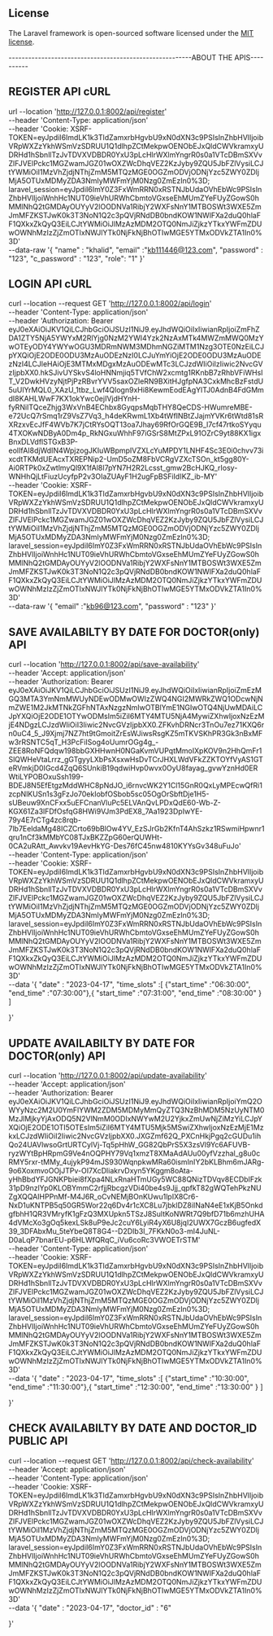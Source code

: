 
## License

The Laravel framework is open-sourced software licensed under the [MIT license](https://opensource.org/licenses/MIT).

--------------------------------------------------------ABOUT THE APIS----------
## REGISTER API cURL
url --location 'http://127.0.0.1:8002/api/register' \
--header 'Content-Type: application/json' \
--header 'Cookie: XSRF-TOKEN=eyJpdiI6ImdLK1k3TldZamxrbHgvbU9xN0dXN3c9PSIsInZhbHVlIjoibVRpWXZzYkhWSmVzSDRUU1Q1dlhpZCtMekpwOENObEJxQldCWVkramxyUDRHd1hSbnllTzJvTDVXVDBDR0YxU3pLcHlrWXlmYngrR0s0a1VTcDBmSXVvZlFJVElPckc1MGZwamJGZ01wOXZWcDhqVEZ2KzJyby9ZQU5JbFZlVysiLCJtYWMiOiI1MzVhZjdjNThjZmM5MTQzMGE0OGZmODVjODNjYzc5ZWY0ZDljMjA5OTUxMDMyZDA3NmIyMWFmYjM0Nzg0ZmEzIn0%3D; laravel_session=eyJpdiI6ImY0Z3FxWmRRN0xRSTNJbUdaOVhEbWc9PSIsInZhbHVlIjoiWnhHc1NUT09ieVhURWhCbmtoVGxseEhMUmZYeFUyZGowS0hMMlNhQ2tGMDAyOUYyV2lOODNVa1RibjY2WXFsNnY1MTBOSWt3WXE5ZmJmMFZKSTJwK0k3T3NoN1Q2c3pQVjRNdDB0bndKOW1NWlFXa2duQ0hlaFF1QXkxZkQyQ3EiLCJtYWMiOiJlMzAzMDM2OTQ0NmJiZjkzYTkxYWFmZDUwOWNhMzIzZjZmOTIxNWJlYTk0NjFkNjBhOTIwMGE5YTMxODVkZTA1In0%3D' \
--data-raw '{
    "name" : "khalid",
    "email" :"kb111446@123.com",
    "password" : "123",
    "c_password" : "123",
    "role": "1"
}'

## LOGIN API cURL
curl --location --request GET 'http://127.0.0.1:8002/api/login' \
--header 'Content-Type: application/json' \
--header 'Authorization: Bearer eyJ0eXAiOiJKV1QiLCJhbGciOiJSUzI1NiJ9.eyJhdWQiOiIxIiwianRpIjoiZmFhZDA1ZTY5NjA5YWYxM2RlYjg0NzM2YWI4Yzk2NzAxMTk4MWZmMWQ0MzYwOTEyODY4YWYwOGU3MDRmNWM3MDhmNGZiMTM1Nzg3OTE0NzEiLCJpYXQiOjE2ODE0ODU3MzAuODEzNzI0LCJuYmYiOjE2ODE0ODU3MzAuODEzNzI4LCJleHAiOjE3MTMxMDgxMzAuODEwMTc3LCJzdWIiOiIzIiwic2NvcGVzIjpbXX0.hkSJivUYSkvS4loHNNmjiq5TVfChW2xcmtg1RKnbB7zRhbVFiWHsIT_V2DwkHVzyNjtPjPzRBvrYVV5saxOZleRN9BXitHJgfpNA3CxkMhcBzFstdU5uUlYrMQL0_XAzU_1tbz_Lwf4Qlogn9xHi8KewmEodEAgYlTJ0AdnB4FdGMmdI8KAHLWwF7KX1okYwc0ejIVjdHYnH-fyRNiITQceZhjg3WxVnB4EChbx8GyqpsMqbTHY8QeCDS-HWumreMBE-e72UcQ7rSmq1rZ9VsZ7Vq3_h4deKRwmL1Xb4tWfINBtZJajmYVKr6tWtd81sRXRzxvEcJfF4WVb7K7jCtRYsOQT13oa7Jhay69RfOrGQE9B_l7cf47rtkoSYyqu4TXOKwNDByA0Dm4p_RkNGxuWhhF97iGSrS8MtZPxL91OZrC9yt88KX1igxBnxDLVdflSTGxB3P-eolIfAI8djWdIN4WpjzogJKIuWBpmpIVZXLcYuMPDY1LNHF4Sc3E0i0chvv73ixcdtTKMdUEAcxTXREPNip2-UmD5oZM8FbVCRgVZXcTSOn_kt5gg80Y-Ai0RTPk0xZwtlmyQl9X1fAl8I7pYN7H2R2Lcsst_gmw2BcHJKQ_rIosy-WNHhQjLtFiuzUcyfpP2v3OIaZUAyF1H2ugFpBSFiIdIKZ_ib-MY' \
--header 'Cookie: XSRF-TOKEN=eyJpdiI6ImdLK1k3TldZamxrbHgvbU9xN0dXN3c9PSIsInZhbHVlIjoibVRpWXZzYkhWSmVzSDRUU1Q1dlhpZCtMekpwOENObEJxQldCWVkramxyUDRHd1hSbnllTzJvTDVXVDBDR0YxU3pLcHlrWXlmYngrR0s0a1VTcDBmSXVvZlFJVElPckc1MGZwamJGZ01wOXZWcDhqVEZ2KzJyby9ZQU5JbFZlVysiLCJtYWMiOiI1MzVhZjdjNThjZmM5MTQzMGE0OGZmODVjODNjYzc5ZWY0ZDljMjA5OTUxMDMyZDA3NmIyMWFmYjM0Nzg0ZmEzIn0%3D; laravel_session=eyJpdiI6ImY0Z3FxWmRRN0xRSTNJbUdaOVhEbWc9PSIsInZhbHVlIjoiWnhHc1NUT09ieVhURWhCbmtoVGxseEhMUmZYeFUyZGowS0hMMlNhQ2tGMDAyOUYyV2lOODNVa1RibjY2WXFsNnY1MTBOSWt3WXE5ZmJmMFZKSTJwK0k3T3NoN1Q2c3pQVjRNdDB0bndKOW1NWlFXa2duQ0hlaFF1QXkxZkQyQ3EiLCJtYWMiOiJlMzAzMDM2OTQ0NmJiZjkzYTkxYWFmZDUwOWNhMzIzZjZmOTIxNWJlYTk0NjFkNjBhOTIwMGE5YTMxODVkZTA1In0%3D' \
--data-raw '{
    "email" :"kb96@123.com",
    "password" : "123"
}'

## SAVE AVAILABILTY BY DATE FOR DOCTOR(only) API 

curl --location 'http://127.0.0.1:8002/api/save-availability' \
--header 'Accept: application/json' \
--header 'Authorization: Bearer eyJ0eXAiOiJKV1QiLCJhbGciOiJSUzI1NiJ9.eyJhdWQiOiIxIiwianRpIjoiZmEzMGQ3MTA3YmNmMWUyNDEwODMwOWIzZWQ4NGI2MWRkZWQ1ODcwNjNmZWE1M2JkMTNkZGFhNTAxNzgzNmIwOTBlYmE1NGIwOTQ4NjUwMDAiLCJpYXQiOjE2ODE1OTYwODMsIm5iZiI6MTY4MTU5NjA4MywiZXhwIjoxNzEzMjE4NDgzLCJzdWIiOiI3Iiwic2NvcGVzIjpbXX0.ZFKvhDRNcr3TnOu7ez71KXQ6rn0uC4_5_J9Xjmj7NZ7ht9tGmoitZrEsWJiwsRsgKZ5mTKVSKhPR3Gk3nBxMFw3rRSNTC5qT_H3PcFiISog4oUumrOGg4g_-ZEE8RoNFQdqw198bbGXHHwnH0NGaKvmVUPqtMmoIXpKOV9n2HhQmFr1SlQWHeVtaLrrz_gGTgyyLXbPsXsxwHsDvTCrJHXLWdVFkZZKTOYfVyAS1GTeRVmkjD0IGcd4ZqQ6SUnkiB19qdwiHvp0wvx0OyU8fayag_gvwYznHd0ERWtiLYPOBOxuSsh199-BDEJ8N5EfEtgzMddWHC8pNdJO_i6rnvcWK2Y1Cl15GnR0QxLyMPEcwQfRi1zcpNlKUSn1s3gFzJo70ekIobfOSbob5sc05OgOrSbftDje1H5-sUBeuw9XnCFxx5uEFCnanVluPc5ELVAnQvLPDxQdE60-Wb-Z-KGX61Za3lFDfOsfqG8HWi9VJm3PdEX8_7Aa1923DpIwYE-79y4E7rCTg4zc8rqb-7lb7EeldaMg48ICZCrto69bBlOw4YV_EzSJrGb2KfnT4AhSzkz1RSwmiHpwnr1qru1nCf3kMMbYC08TJxBKZZpG60erQUWHt-0CA2uRAtt_Awvkv19AevHkYG-Des76fC45nw4810KYYsGv348uFuJo' \
--header 'Content-Type: application/json' \
--header 'Cookie: XSRF-TOKEN=eyJpdiI6ImdLK1k3TldZamxrbHgvbU9xN0dXN3c9PSIsInZhbHVlIjoibVRpWXZzYkhWSmVzSDRUU1Q1dlhpZCtMekpwOENObEJxQldCWVkramxyUDRHd1hSbnllTzJvTDVXVDBDR0YxU3pLcHlrWXlmYngrR0s0a1VTcDBmSXVvZlFJVElPckc1MGZwamJGZ01wOXZWcDhqVEZ2KzJyby9ZQU5JbFZlVysiLCJtYWMiOiI1MzVhZjdjNThjZmM5MTQzMGE0OGZmODVjODNjYzc5ZWY0ZDljMjA5OTUxMDMyZDA3NmIyMWFmYjM0Nzg0ZmEzIn0%3D; laravel_session=eyJpdiI6ImY0Z3FxWmRRN0xRSTNJbUdaOVhEbWc9PSIsInZhbHVlIjoiWnhHc1NUT09ieVhURWhCbmtoVGxseEhMUmZYeFUyZGowS0hMMlNhQ2tGMDAyOUYyV2lOODNVa1RibjY2WXFsNnY1MTBOSWt3WXE5ZmJmMFZKSTJwK0k3T3NoN1Q2c3pQVjRNdDB0bndKOW1NWlFXa2duQ0hlaFF1QXkxZkQyQ3EiLCJtYWMiOiJlMzAzMDM2OTQ0NmJiZjkzYTkxYWFmZDUwOWNhMzIzZjZmOTIxNWJlYTk0NjFkNjBhOTIwMGE5YTMxODVkZTA1In0%3D' \
--data '{
    "date" : "2023-04-17",
    "time_slots" :[
    {"start_time" :"06:30:00",
    "end_time" :"07:30:00"},{
    "start_time" :"07:31:00",
    "end_time" :"08:30:00"
    }
    ]
    
}'

## UPDATE AVAILABILTY BY DATE FOR DOCTOR(only) API 

curl --location 'http://127.0.0.1:8002/api/update-availability' \
--header 'Accept: application/json' \
--header 'Authorization: Bearer eyJ0eXAiOiJKV1QiLCJhbGciOiJSUzI1NiJ9.eyJhdWQiOiIxIiwianRpIjoiYmQ2OWYyNzc2M2U0YmFlYWM2ZDM5MDMyMmQyZTQ3NzBhMDM5NzUyNTM0MzJlMjkyYjAxODQ5N2VlNmM0ODIxNWYwM2U2YjkxZmUwNjZiMzYiLCJpYXQiOjE2ODE1OTI5OTEsIm5iZiI6MTY4MTU5Mjk5MSwiZXhwIjoxNzEzMjE1MzkxLCJzdWIiOiI2Iiwic2NvcGVzIjpbXX0.JXGZmf62Q_PXCnHkjPgq2cGUDu1ihQo24UAVlwsoGrtURTCylVj-Tq5pHhW_GG82QbPrS5X3zsVl9Yc6AFUVB-ryzWYtBpHRpmG9Ve4nOQPHY79Vq1xmzT8XMaAdAUu00yfVzzhal_g8u0cRMY5rxr-tMMy_4ujykP94mJS930WqnpkwMRa60ismInIY2bKLBhm6mJARg-9o6XoxmvoOOjJTPv-OI7XcDliakrvDxyn5YKggm8oAta-yHhBbdYFJGNKPbiei8fXpa4NLxRnaHTmUGy5WC88QNizTDVqv8ECDbIFzk31pD9nzlYp0KLOBYmmC2rfjjRbcgzVDi40be4s9Jjj_qpfkT82gWQTehPkzNUZgXQQAIHPPnMf-M4J6R_oCvNEMjBOnKUwu1lpIX8Cr6-NxD1uKNTPB5q50GR5Wor22q6Dv4r1cXC8Lu7jbklDZ8iINaN4eE1xKjB5OnkdgfbhH1QR3VMryfK1gFzQ3MXUpkn5TSzJ8SultKoNWRt7Q9bfD71b6mzhUHA4dVMcXo3gOq5kexLSk8uP9eJc2cuY6LyiR4yX6U8jqI2UWX7GczB6ugfedX39_3DFAbxMu_5teYbeQ8T8G4--D2DIb3I_7FKkN0o3-mI4JuNL-D0aLqP7bnarEU-p6HLWfQRqC_iVu6coRc3VWOETrSTM' \
--header 'Content-Type: application/json' \
--header 'Cookie: XSRF-TOKEN=eyJpdiI6ImdLK1k3TldZamxrbHgvbU9xN0dXN3c9PSIsInZhbHVlIjoibVRpWXZzYkhWSmVzSDRUU1Q1dlhpZCtMekpwOENObEJxQldCWVkramxyUDRHd1hSbnllTzJvTDVXVDBDR0YxU3pLcHlrWXlmYngrR0s0a1VTcDBmSXVvZlFJVElPckc1MGZwamJGZ01wOXZWcDhqVEZ2KzJyby9ZQU5JbFZlVysiLCJtYWMiOiI1MzVhZjdjNThjZmM5MTQzMGE0OGZmODVjODNjYzc5ZWY0ZDljMjA5OTUxMDMyZDA3NmIyMWFmYjM0Nzg0ZmEzIn0%3D; laravel_session=eyJpdiI6ImY0Z3FxWmRRN0xRSTNJbUdaOVhEbWc9PSIsInZhbHVlIjoiWnhHc1NUT09ieVhURWhCbmtoVGxseEhMUmZYeFUyZGowS0hMMlNhQ2tGMDAyOUYyV2lOODNVa1RibjY2WXFsNnY1MTBOSWt3WXE5ZmJmMFZKSTJwK0k3T3NoN1Q2c3pQVjRNdDB0bndKOW1NWlFXa2duQ0hlaFF1QXkxZkQyQ3EiLCJtYWMiOiJlMzAzMDM2OTQ0NmJiZjkzYTkxYWFmZDUwOWNhMzIzZjZmOTIxNWJlYTk0NjFkNjBhOTIwMGE5YTMxODVkZTA1In0%3D' \
--data '{
    "date" : "2023-04-17",
    "time_slots" :[
    {"start_time" :"10:30:00",
    "end_time" :"11:30:00"},{
    "start_time" :"12:30:00",
    "end_time" :"13:30:00"
    }
    ]
    
}'

## CHECK AVAILABILTY BY DATE AND DOCTOR_ID  PUBLIC API 

curl --location --request GET 'http://127.0.0.1:8002/api/check-availability' \
--header 'Accept: application/json' \
--header 'Content-Type: application/json' \
--header 'Cookie: XSRF-TOKEN=eyJpdiI6ImdLK1k3TldZamxrbHgvbU9xN0dXN3c9PSIsInZhbHVlIjoibVRpWXZzYkhWSmVzSDRUU1Q1dlhpZCtMekpwOENObEJxQldCWVkramxyUDRHd1hSbnllTzJvTDVXVDBDR0YxU3pLcHlrWXlmYngrR0s0a1VTcDBmSXVvZlFJVElPckc1MGZwamJGZ01wOXZWcDhqVEZ2KzJyby9ZQU5JbFZlVysiLCJtYWMiOiI1MzVhZjdjNThjZmM5MTQzMGE0OGZmODVjODNjYzc5ZWY0ZDljMjA5OTUxMDMyZDA3NmIyMWFmYjM0Nzg0ZmEzIn0%3D; laravel_session=eyJpdiI6ImY0Z3FxWmRRN0xRSTNJbUdaOVhEbWc9PSIsInZhbHVlIjoiWnhHc1NUT09ieVhURWhCbmtoVGxseEhMUmZYeFUyZGowS0hMMlNhQ2tGMDAyOUYyV2lOODNVa1RibjY2WXFsNnY1MTBOSWt3WXE5ZmJmMFZKSTJwK0k3T3NoN1Q2c3pQVjRNdDB0bndKOW1NWlFXa2duQ0hlaFF1QXkxZkQyQ3EiLCJtYWMiOiJlMzAzMDM2OTQ0NmJiZjkzYTkxYWFmZDUwOWNhMzIzZjZmOTIxNWJlYTk0NjFkNjBhOTIwMGE5YTMxODVkZTA1In0%3D' \
--data '{
    "date" : "2023-04-17",
   "doctor_id" : "6"
    
}'
